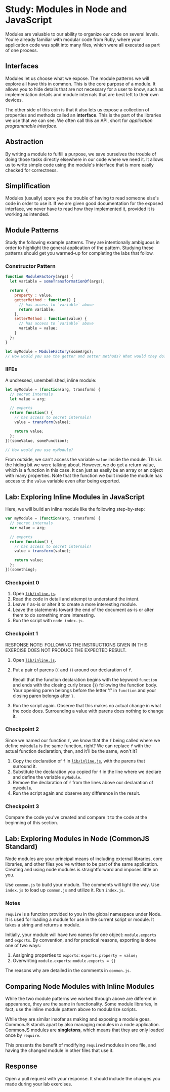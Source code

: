 # Study: Modules in Node and JavaScript

Modules are valuable to our ability to organize our code on several levels.
You're already familiar with modular code from Ruby, where your application code
was split into many files, which were all executed as part of one process.

## Interfaces

Modules let us choose what we expose. The module patterns we will explore all
have this in common. This is the core purpose of a module. It allows you to hide
details that are not necessary for a user to know, such as implementation
details and module internals that are best left to their own devices.

The other side of this coin is that it also lets us expose a collection of
properties and methods called an **interface**. This is the part of the
libraries we use that we can see. We often call this an API, short for
*application programmable interface*.

## Abstraction

By writing a module to fulfill a purpose, we save ourselves the trouble of
doing those tasks directly elsewhere in our code where we need it. It allows
us to write simple code using the module's interface that is more easily
checked for correctness.

## Simplification

Modules (usually) spare you the trouble of having to read someone else's
code in order to use it. If we are given good documentation for the exposed
interface, we never have to read how they implemented it, provided it is
working as intended.

## Module Patterns

Study the following example patterns. They are intentionally ambiguous in order
to highlight the general application of the pattern. Studying these patterns
should get you warmed-up for completing the labs that follow.

### Constructor Pattern

```js
function ModuleFactory(args) {
  let variable = someTransformationOf(args);

  return {
    property : value,
    getterMethod : function() {
      // has access to `variable` above
      return variable;
    },
    setterMethod : function(value) {
      // has access to `variable` above
      variable = value;
    }
  };
}

let myModule = ModuleFactory(someArgs);
// How would you use the getter and setter methods? What would they do?
```

### IIFEs

A undressed, unembellished, inline module:

```js
let myModule = (function(arg, transform) {
  // secret internals
  let value = arg;

  // exports
  return function() {
    // has access to secret internals!
    value = transform(value);

    return value;
  };
})(someValue, someFunction);

// How would you use myModule?
```

From outside, we can't access the variable `value` inside the module. This is
the hiding bit we were talking about. However, we do get a return value, which
is a function in this case. It can just as easily be an array or an object
with many properties. Note that the function we built inside the module has
access to the `value` variable even after being exported.

## Lab: Exploring Inline Modules in JavaScript

Here, we will build an inline module like the following step-by-step:

```js
var myModule = (function(arg, transform) {
  // secret internals
  var value = arg;

  // exports
  return function() {
    // has access to secret internals!
    value = transform(value);

    return value;
  };
})(something);
```

### Checkpoint 0

1.  Open [`lib/inline.js`](lib/inline.js).
1.  Read the code in detail and attempt to understand the intent.
1.  Leave `f` as-is or alter it to create a more interesting module.
1.  Leave the statements toward the end of the document as-is or alter them to
    do something more interesting.
1.  Run the script with `node index.js`.

### Checkpoint 1

RESPONSE NOTE: FOLLOWING THE INSTRUCTIONS GIVEN IN THIS EXERCISE DOES NOT
PRODUCE THE EXPECTED RESULT.

1.  Open [`lib/inline.js`](lib/inline.js).
1.  Put a pair of parens (`(` and `)`) around our declaration of `f`.

    Recall that the function declaration begins with the keyword `function` and
    ends with the closing curly brace (`}`) following the function body. Your
    opening paren belongs before the letter 'f' in `function` and your closing
    paren belongs after `}`.

1.  Run the script again. Observe that this makes no actual change in what the
    code does. Surrounding a value with parens does nothing to change it.

### Checkpoint 2

Since we named our function `f`, we know that the `f` being called where we
define `myModule` is the same function, right? We can replace `f` with the
actual function declaration, then, and it'll be the same, won't it?

1.  Copy the declaration of `f` in [`lib/inline.js`](lib/inline.js), with the
    parens that surround it.
1.  Substitute the declaration you copied for `f` in the line where we declare
    and define the variable `myModule`.
1.  Remove the declaration of `f` from the lines above our declaration of
    `myModule`.
1.  Run the script again and observe any difference in the result.

### Checkpoint 3

Compare the code you've created and compare it to the code at the beginning of
this section.

## Lab: Exploring Modules in Node (CommonJS Standard)

Node modules are your principal means of including external libraries, core
libraries, and other files you've written to be part of the same application.
Creating and using node modules is straightforward and imposes little on you.

Use `common.js` to build your module. The comments will light the way. Use
`index.js` to load up `common.js` and utilize it. Run `index.js`.

### Notes

`require` is a function provided to you in the global namespace under Node. It
is used for loading a module for use in the current script or module. It takes a
string and returns a module.

Initially, your module will have two names for one object: `module.exports` and
`exports`. By convention, and for practical reasons, exporting is done one of
two ways:

1.  Assigning properties to `exports`: `exports.property = value;`
1.  Overwriting `module.exports`: `module.exports = {}`

The reasons why are detailed in the comments in `common.js`.

## Comparing Node Modules with Inline Modules

While the two module patterns we worked through above are different in
appearance, they are the same in functionality. Some module libraries, in
fact, use the inline module pattern above to modularize scripts.

While they are similar insofar as making and exposing a module goes, CommonJS
stands apart by also managing modules in a node application. CommonJS modules
are **singletons**, which means that they are only loaded once by `require`.

This presents the benefit of modifying `require`d modules in one file, and
having the changed module in other files that use it.

## Response

Open a pull request with your response. It should include the changes you made
during your lab exercises.
